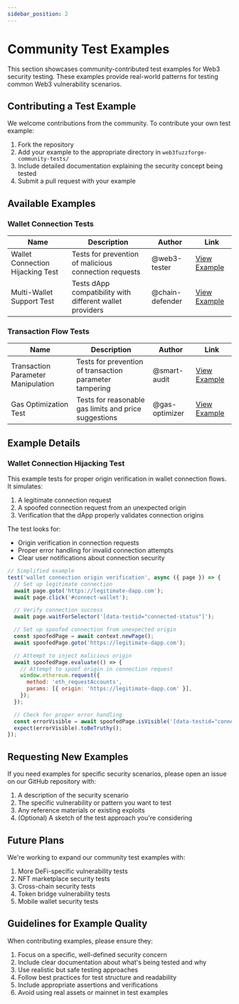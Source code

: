 ```yaml
---
sidebar_position: 2
---
```


# Community Test Examples

This section showcases community-contributed test examples for Web3 security testing. These examples provide real-world patterns for testing common Web3 vulnerability scenarios.

## Contributing a Test Example

We welcome contributions from the community. To contribute your own test example:

1. Fork the repository
2. Add your example to the appropriate directory in `web3fuzzforge-community-tests/`
3. Include detailed documentation explaining the security concept being tested
4. Submit a pull request with your example

## Available Examples

### Wallet Connection Tests

| Name                             | Description                                              | Author          | Link                                                                                                                                                                      |
| -------------------------------- | -------------------------------------------------------- | --------------- | ------------------------------------------------------------------------------------------------------------------------------------------------------------------------- |
| Wallet Connection Hijacking Test | Tests for prevention of malicious connection requests    | @web3-tester    | [View Example](https://github.com/web3fuzzforge/web3-security-test-kit/blob/main/web3fuzzforge-community-tests/dapp-tests/wallet-connection/connection-hijacking-test.js) |
| Multi-Wallet Support Test        | Tests dApp compatibility with different wallet providers | @chain-defender | [View Example](https://github.com/web3fuzzforge/web3-security-test-kit/blob/main/web3fuzzforge-community-tests/dapp-tests/wallet-connection/multi-wallet-test.js)         |

### Transaction Flow Tests

| Name                               | Description                                             | Author         | Link                                                                                                                                                                 |
| ---------------------------------- | ------------------------------------------------------- | -------------- | -------------------------------------------------------------------------------------------------------------------------------------------------------------------- |
| Transaction Parameter Manipulation | Tests for prevention of transaction parameter tampering | @smart-audit   | [View Example](https://github.com/web3fuzzforge/web3-security-test-kit/blob/main/web3fuzzforge-community-tests/dapp-tests/transaction-flow/tx-parameter-test.js)     |
| Gas Optimization Test              | Tests for reasonable gas limits and price suggestions   | @gas-optimizer | [View Example](https://github.com/web3fuzzforge/web3-security-test-kit/blob/main/web3fuzzforge-community-tests/dapp-tests/transaction-flow/gas-optimization-test.js) |

## Example Details

### Wallet Connection Hijacking Test

This example tests for proper origin verification in wallet connection flows. It simulates:

1. A legitimate connection request
2. A spoofed connection request from an unexpected origin
3. Verification that the dApp properly validates connection origins

The test looks for:

- Origin verification in connection requests
- Proper error handling for invalid connection attempts
- Clear user notifications about connection security

```javascript
// Simplified example
test('wallet connection origin verification', async ({ page }) => {
  // Set up legitimate connection
  await page.goto('https://legitimate-dapp.com');
  await page.click('#connect-wallet');

  // Verify connection success
  await page.waitForSelector('[data-testid="connected-status"]');

  // Set up spoofed connection from unexpected origin
  const spoofedPage = await context.newPage();
  await spoofedPage.goto('https://legitimate-dapp.com');

  // Attempt to inject malicious origin
  await spoofedPage.evaluate(() => {
    // Attempt to spoof origin in connection request
    window.ethereum.request({
      method: 'eth_requestAccounts',
      params: [{ origin: 'https://legitimate-dapp.com' }],
    });
  });

  // Check for proper error handling
  const errorVisible = await spoofedPage.isVisible('[data-testid="connection-error"]');
  expect(errorVisible).toBeTruthy();
});
```

## Requesting New Examples

If you need examples for specific security scenarios, please open an issue on our GitHub repository with:

1. A description of the security scenario
2. The specific vulnerability or pattern you want to test
3. Any reference materials or existing exploits
4. (Optional) A sketch of the test approach you're considering

## Future Plans

We're working to expand our community test examples with:

1. More DeFi-specific vulnerability tests
2. NFT marketplace security tests
3. Cross-chain security tests
4. Token bridge vulnerability tests
5. Mobile wallet security tests

## Guidelines for Example Quality

When contributing examples, please ensure they:

1. Focus on a specific, well-defined security concern
2. Include clear documentation about what's being tested and why
3. Use realistic but safe testing approaches
4. Follow best practices for test structure and readability
5. Include appropriate assertions and verifications
6. Avoid using real assets or mainnet in test examples
